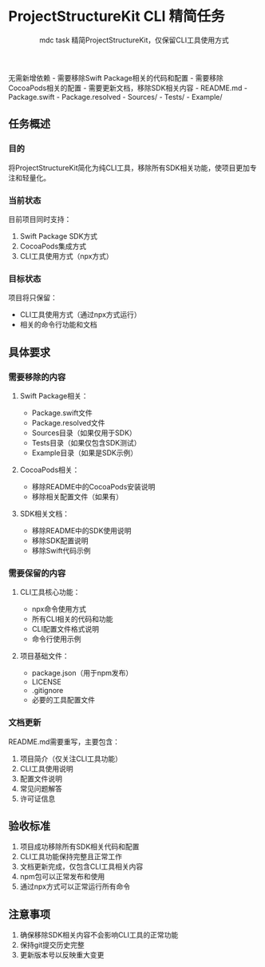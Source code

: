 # ProjectStructureKit CLI 精简任务

<Climb>
  <header>
    <id>mdc</id>
    <type>task</type>
    <description>精简ProjectStructureKit，仅保留CLI工具使用方式</description>
  </header>
  <newDependencies>无需新增依赖</newDependencies>
  <prerequisitChanges>
    - 需要移除Swift Package相关的代码和配置
    - 需要移除CocoaPods相关的配置
    - 需要更新文档，移除SDK相关内容
  </prerequisitChanges>
  <relevantFiles>
    - README.md
    - Package.swift
    - Package.resolved
    - Sources/
    - Tests/
    - Example/
  </relevantFiles>

## 任务概述

### 目的
将ProjectStructureKit简化为纯CLI工具，移除所有SDK相关功能，使项目更加专注和轻量化。

### 当前状态
目前项目同时支持：
1. Swift Package SDK方式
2. CocoaPods集成方式
3. CLI工具使用方式（npx方式）

### 目标状态
项目将只保留：
- CLI工具使用方式（通过npx方式运行）
- 相关的命令行功能和文档

## 具体要求

### 需要移除的内容
1. Swift Package相关：
   - Package.swift文件
   - Package.resolved文件
   - Sources目录（如果仅用于SDK）
   - Tests目录（如果仅包含SDK测试）
   - Example目录（如果是SDK示例）

2. CocoaPods相关：
   - 移除README中的CocoaPods安装说明
   - 移除相关配置文件（如果有）

3. SDK相关文档：
   - 移除README中的SDK使用说明
   - 移除SDK配置说明
   - 移除Swift代码示例

### 需要保留的内容
1. CLI工具核心功能：
   - npx命令使用方式
   - 所有CLI相关的代码和功能
   - CLI配置文件格式说明
   - 命令行使用示例

2. 项目基础文件：
   - package.json（用于npm发布）
   - LICENSE
   - .gitignore
   - 必要的工具配置文件

### 文档更新
README.md需要重写，主要包含：
1. 项目简介（仅关注CLI工具功能）
2. CLI工具使用说明
3. 配置文件说明
4. 常见问题解答
5. 许可证信息

## 验收标准
1. 项目成功移除所有SDK相关代码和配置
2. CLI工具功能保持完整且正常工作
3. 文档更新完成，仅包含CLI工具相关内容
4. npm包可以正常发布和使用
5. 通过npx方式可以正常运行所有命令

## 注意事项
1. 确保移除SDK相关内容不会影响CLI工具的正常功能
2. 保持git提交历史完整
3. 更新版本号以反映重大变更
</Climb> 